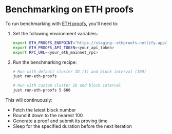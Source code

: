 # Benchmarking on ETH proofs

To run benchmarking with [ETH proofs](https://ethproofs.org/), you'll need to:

1. Set the following environment variables:
   ```bash
   export ETH_PROOFS_ENDPOINT="https://staging--ethproofs.netlify.app/api/v0"
   export ETH_PROOFS_API_TOKEN=<your_api_token>
   export RPC_URL=<your_eth_mainnet_rpc>
   ```

3. Run the benchmarking recipe:
   ```bash
   # Run with default cluster ID (1) and block interval (100)
   just run-eth-proofs

   # Run with custom cluster ID and block interval
   just run-eth-proofs 5 600
   ```

This will continuously:

- Fetch the latest block number
- Round it down to the nearest 100
- Generate a proof and submit its proving time
- Sleep for the specified duration before the next iteration